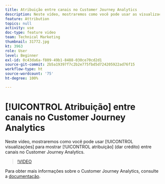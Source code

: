 ```yaml
---
title: Atribuição entre canais no Customer Journey Analytics
description: Neste vídeo, mostraremos como você pode usar as visualizações para mostrar atribuição (dar crédito) entre canais no Adobe Customer Journey Analytics.
feature: Attribution
topics: null
activity: use
doc-type: feature video
team: Technical Marketing
thumbnail: 31772.jpg
kt: 3963
role: User
level: Beginner
exl-id: 0c43da6a-f809-49b1-8488-030ce70cd2d1
source-git-commit: 2b5a19397f7c2b2e775fbd5d724205922ad76f15
workflow-type: ht
source-wordcount: '75'
ht-degree: 100%

---
```


# [!UICONTROL Atribuição] entre canais no Customer Journey Analytics

Neste vídeo, mostraremos como você pode usar [!UICONTROL visualizações] para mostrar [!UICONTROL atribuição] (dar crédito) entre canais no Customer Journey Analytics.

>[!VIDEO](https://video.tv.adobe.com/v/31772/?quality=12)

Para obter mais informações sobre o Customer Journey Analytics, consulte a [documentação](https://docs.adobe.com/content/help/pt-BR/analytics-platform/using/cja-landing.html).
